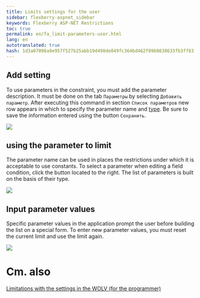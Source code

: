 ```yaml
--- 
title: Limits settings for the user 
sidebar: flexberry-aspnet_sidebar 
keywords: Flexberry ASP-NET Restrictions 
toc: true 
permalink: en/fa_limit-parameters-user.html 
lang: en 
autotranslated: true 
hash: 1d3a07096a9e957f527b25abb19d498de049fc364bd462f8960838633fb3ff83 
--- 
```


## Add setting 

To use parameters in the constraint, you must add the parameter description. It must be done on the tab `Параметры` by selecting `Добавить параметр`. After executing this command in section `Список параметров` new row appears in which to specify the parameter name and [type](fa_advanced-limit-editor-parameters.html). Be sure to save the information entered using the button `Сохранить`. 

![](/images/pages/products/flexberry-aspnet/controls/limit-editor/add-parameter.png) 

## using the parameter to limit 

The parameter name can be used in places the restrictions under which it is acceptable to use constants. To select a parameter when editing a field condition, click the button located to the right. The list of parameters is built on the basis of their type. 

![](/images/pages/products/flexberry-aspnet/controls/limit-editor/choose-parameter.png) 

## Input parameter values 

Specific parameter values in the application prompt the user before building the list on a special form. To enter new parameter values, you must reset the current limit and use the limit again. 

![](/images/pages/products/flexberry-aspnet/controls/limit-editor/input-parameter.png) 

# Cm. also 
[Limitations with the settings in the WOLV (for the programmer)](fa_limit-parameters-developer.html) 



